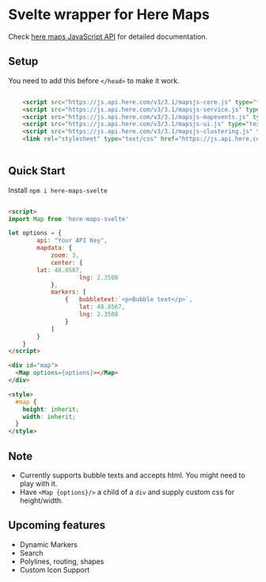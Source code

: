 # Svelte wrapper for Here Maps

Check [here maps JavaScript API](https://developer.here.com/develop/javascript-api) for detailed documentation.



## Setup

You need to add this before `</head>` to make it work.

```html

    <script src="https://js.api.here.com/v3/3.1/mapsjs-core.js" type="text/javascript" charset="utf-8"></script>
	<script src="https://js.api.here.com/v3/3.1/mapsjs-service.js" type="text/javascript" charset="utf-8"></script>
	<script src="https://js.api.here.com/v3/3.1/mapsjs-mapevents.js" type="text/javascript" charset="utf-8"></script>
	<script src="https://js.api.here.com/v3/3.1/mapsjs-ui.js" type="text/javascript" charset="utf-8"></script>
	<script src="https://js.api.here.com/v3/3.1/mapsjs-clustering.js" type="text/javascript" charset="utf-8"></script>
    <link rel="stylesheet" type="text/css" href="https://js.api.here.com/v3/3.1/mapsjs-ui.css" />
    
```

## Quick Start

Install `npm i here-maps-svelte`

```html

<script>
import Map from 'here-maps-svelte'

let options = {
		api: "Your API Key",
		mapdata: {
			zoom: 3,
			center: {
        lat: 48.8567,
					lng: 2.3508
			},
			markers: [
				{	bubbletext:`<p>Bubble text</p>`,
					lat: 48.8567,
					lng: 2.3508
				} 
			]
		}
	}
</script>

<div id="map">
  <Map options={options}></Map>
</div>

<style>
  #map {
    height: inherit;
    width: inherit;
  }
</style>

```


## Note

* Currently supports bubble texts and accepts html. You might need to play with it.
* Have `<Map {options}/>` a child of a `div` and supply custom css for height/width.


## Upcoming features

* Dynamic Markers
* Search
* Polylines, routing, shapes
* Custom Icon Support